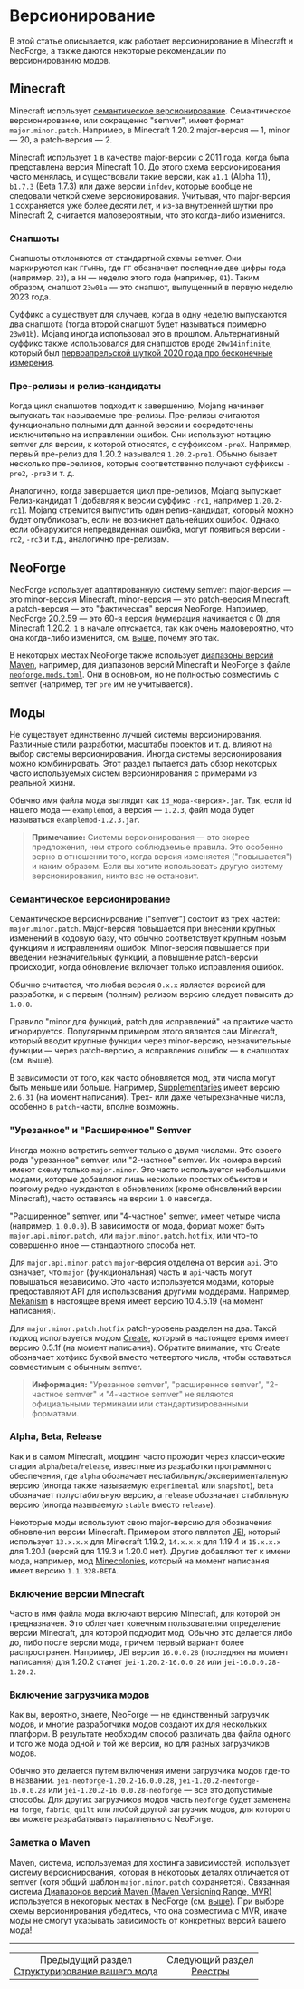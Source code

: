 # Версионирование

В этой статье описывается, как работает версионирование в Minecraft и NeoForge, а также даются некоторые рекомендации по версионированию модов.

<a id="minecraft"></a>

## Minecraft

Minecraft использует [семантическое версионирование](https://semver.org/lang/ru/). Семантическое версионирование, или сокращенно "semver", имеет формат `major.minor.patch`. Например, в Minecraft 1.20.2 major-версия — 1, minor — 20, а patch-версия — 2.

Minecraft использует `1` в качестве major-версии с 2011 года, когда была представлена версия Minecraft 1.0. До этого схема версионирования часто менялась, и существовали такие версии, как `a1.1` (Alpha 1.1), `b1.7.3` (Beta 1.7.3) или даже версии `infdev`, которые вообще не следовали четкой схеме версионирования. Учитывая, что major-версия `1` сохраняется уже более десяти лет, и из-за внутренней шутки про Minecraft 2, считается маловероятным, что это когда-либо изменится.

<a id="snapshots"></a>

### Снапшоты

Снапшоты отклоняются от стандартной схемы semver. Они маркируются как `ГГwННa`, где `ГГ` обозначает последние две цифры года (например, `23`), а `НН` — неделю этого года (например, `01`). Таким образом, снапшот `23w01a` — это снапшот, выпущенный в первую неделю 2023 года.

Суффикс `a` существует для случаев, когда в одну неделю выпускаются два снапшота (тогда второй снапшот будет называться примерно `23w01b`). Mojang иногда использовал это в прошлом. Альтернативный суффикс также использовался для снапшотов вроде `20w14infinite`, который был [первоапрельской шуткой 2020 года про бесконечные измерения](https://minecraft.wiki/w/Java_Edition_20w14%E2%88%9E).

<a id="pre-releases-and-release-candidates"></a>

### Пре-релизы и релиз-кандидаты

Когда цикл снапшотов подходит к завершению, Mojang начинает выпускать так называемые пре-релизы. Пре-релизы считаются функционально полными для данной версии и сосредоточены исключительно на исправлении ошибок. Они используют нотацию semver для версии, к которой относятся, с суффиксом `-preX`. Например, первый пре-релиз для 1.20.2 назывался `1.20.2-pre1`. Обычно бывает несколько пре-релизов, которые соответственно получают суффиксы `-pre2`, `-pre3` и т. д.

Аналогично, когда завершается цикл пре-релизов, Mojang выпускает Релиз-кандидат 1 (добавляя к версии суффикс `-rc1`, например `1.20.2-rc1`). Mojang стремится выпустить один релиз-кандидат, который можно будет опубликовать, если не возникнет дальнейших ошибок. Однако, если обнаружится непредвиденная ошибка, могут появиться версии `-rc2`, `-rc3` и т.д., аналогично пре-релизам.

<a id="neoforge"></a>

## NeoForge

NeoForge использует адаптированную систему semver: major-версия — это minor-версия Minecraft, minor-версия — это patch-версия Minecraft, а patch-версия — это "фактическая" версия NeoForge. Например, NeoForge 20.2.59 — это 60-я версия (нумерация начинается с 0) для Minecraft 1.20.2. `1` в начале опускается, так как очень маловероятно, что она когда-либо изменится, см. [выше](#minecraft), почему это так.

В некоторых местах NeoForge также использует [диапазоны версий Maven](https://maven.apache.org/enforcer/enforcer-rules/versionRanges.html), например, для диапазонов версий Minecraft и NeoForge в файле [`neoforge.mods.toml`](./Mod%20Files.md#neoforgemodstoml). Они в основном, но не полностью совместимы с semver (например, тег `pre` им не учитывается).

<a id="mods"></a>

## Моды

Не существует единственно лучшей системы версионирования. Различные стили разработки, масштабы проектов и т. д. влияют на выбор системы версионирования. Иногда системы версионирования можно комбинировать. Этот раздел пытается дать обзор некоторых часто используемых систем версионирования с примерами из реальной жизни.

Обычно имя файла мода выглядит как `id_мода-<версия>.jar`. Так, если id нашего мода — `examplemod`, а версия — `1.2.3`, файл мода будет называться `examplemod-1.2.3.jar`.

> **Примечание:**
> Системы версионирования — это скорее предложения, чем строго соблюдаемые правила. Это особенно верно в отношении того, когда версия изменяется ("повышается") и каким образом. Если вы хотите использовать другую систему версионирования, никто вас не остановит.

<a id="semantic-versioning"></a>

### Семантическое версионирование

Семантическое версионирование ("semver") состоит из трех частей: `major.minor.patch`. Major-версия повышается при внесении крупных изменений в кодовую базу, что обычно соответствует крупным новым функциям и исправлениям ошибок. Minor-версия повышается при введении незначительных функций, а повышение patch-версии происходит, когда обновление включает только исправления ошибок.

Обычно считается, что любая версия `0.x.x` является версией для разработки, и с первым (полным) релизом версию следует повысить до `1.0.0`.

Правило "minor для функций, patch для исправлений" на практике часто игнорируется. Популярным примером этого является сам Minecraft, который вводит крупные функции через minor-версию, незначительные функции — через patch-версию, а исправления ошибок — в снапшотах (см. выше).

В зависимости от того, как часто обновляется мод, эти числа могут быть меньше или больше. Например, [Supplementaries](https://www.curseforge.com/minecraft/mc-mods/supplementaries) имеет версию `2.6.31` (на момент написания). Трех- или даже четырехзначные числа, особенно в `patch`-части, вполне возможны.

<a id="reduced-and-expanded-semver"></a>

### "Урезанное" и "Расширенное" Semver

Иногда можно встретить semver только с двумя числами. Это своего рода "урезанное" semver, или "2-частное" semver. Их номера версий имеют схему только `major.minor`. Это часто используется небольшими модами, которые добавляют лишь несколько простых объектов и поэтому редко нуждаются в обновлениях (кроме обновлений версии Minecraft), часто оставаясь на версии `1.0` навсегда.

"Расширенное" semver, или "4-частное" semver, имеет четыре числа (например, `1.0.0.0`). В зависимости от мода, формат может быть `major.api.minor.patch`, или `major.minor.patch.hotfix`, или что-то совершенно иное — стандартного способа нет.

Для `major.api.minor.patch` `major`-версия отделена от версии `api`. Это означает, что `major` (функциональная) часть и `api`-часть могут повышаться независимо. Это часто используется модами, которые предоставляют API для использования другими моддерами. Например, [Mekanism](https://www.curseforge.com/minecraft/mc-mods/mekanism) в настоящее время имеет версию 10.4.5.19 (на момент написания).

Для `major.minor.patch.hotfix` patch-уровень разделен на два. Такой подход используется модом [Create](https://www.curseforge.com/minecraft/mc-mods/create), который в настоящее время имеет версию 0.5.1f (на момент написания). Обратите внимание, что Create обозначает хотфикс буквой вместо четвертого числа, чтобы оставаться совместимым с обычным semver.

> **Информация:**
> "Урезанное semver", "расширенное semver", "2-частное semver" и "4-частное semver" не являются официальными терминами или стандартизированными форматами.

<a id="alpha-beta-release"></a>

### Alpha, Beta, Release

Как и в самом Minecraft, моддинг часто проходит через классические стадии `alpha`/`beta`/`release`, известные из разработки программного обеспечения, где `alpha` обозначает нестабильную/экспериментальную версию (иногда также называемую `experimental` или `snapshot`), `beta` обозначает полустабильную версию, а `release` обозначает стабильную версию (иногда называемую `stable` вместо `release`).

Некоторые моды используют свою major-версию для обозначения обновления версии Minecraft. Примером этого является [JEI](https://www.curseforge.com/minecraft/mc-mods/jei), который использует `13.x.x.x` для Minecraft 1.19.2, `14.x.x.x` для 1.19.4 и `15.x.x.x` для 1.20.1 (версий для 1.19.3 и 1.20.0 нет). Другие добавляют тег к имени мода, например, мод [Minecolonies](https://www.curseforge.com/minecraft/mc-mods/minecolonies), который на момент написания имеет версию `1.1.328-BETA`.

<a id="including-the-minecraft-version"></a>

### Включение версии Minecraft

Часто в имя файла мода включают версию Minecraft, для которой он предназначен. Это облегчает конечным пользователям определение версии Minecraft, для которой подходит мод. Обычно это делается либо до, либо после версии мода, причем первый вариант более распространен. Например, JEI версии `16.0.0.28` (последняя на момент написания) для 1.20.2 станет `jei-1.20.2-16.0.0.28` или `jei-16.0.0.28-1.20.2`.

<a id="including-the-mod-loader"></a>

### Включение загрузчика модов

Как вы, вероятно, знаете, NeoForge — не единственный загрузчик модов, и многие разработчики модов создают их для нескольких платформ. В результате необходим способ различать два файла одного и того же мода одной и той же версии, но для разных загрузчиков модов.

Обычно это делается путем включения имени загрузчика модов где-то в названии. `jei-neoforge-1.20.2-16.0.0.28`, `jei-1.20.2-neoforge-16.0.0.28` или `jei-1.20.2-16.0.0.28-neoforge` — все это допустимые способы. Для других загрузчиков модов часть `neoforge` будет заменена на `forge`, `fabric`, `quilt` или любой другой загрузчик модов, для которого вы можете разрабатывать параллельно с NeoForge.

<a id="a-note-on-maven"></a>

### Заметка о Maven

Maven, система, используемая для хостинга зависимостей, использует систему версионирования, которая в некоторых деталях отличается от semver (хотя общий шаблон `major.minor.patch` сохраняется). Связанная система [Диапазонов версий Maven (Maven Versioning Range, MVR)](https://maven.apache.org/enforcer/enforcer-rules/versionRanges.html) используется в некоторых местах в NeoForge (см. [выше](#neoforge)). При выборе схемы версионирования убедитесь, что она совместима с MVR, иначе моды не смогут указывать зависимость от конкретных версий вашего мода!

---
<div align="center"><table><tr><td align="center">Предыдущий раздел<br><a href="./Structuring%20Your%20Mod.md">Структурирование вашего мода</a></td><td align="center">Следующий раздел<br><a href="../Concepts/Registries.md">Реестры</a></td></tr></table></div>
